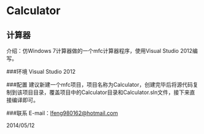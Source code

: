 Calculator
==========

计算器
------
介绍：仿Windows 7计算器做的一个mfc计算器程序，使用Visual Studio 2012编写。<br />

###环境
Visual Studio 2012<br />

###配置
建议新建一个mfc项目，项目名称为Calculator，创建完毕后将源代码复制到该项目目录，覆盖项目中的Calculator目录和Calculator.sln文件，接下来直接编译即可。

###联系
E-mail：lfeng980162@hotmail.com

2014/05/12
